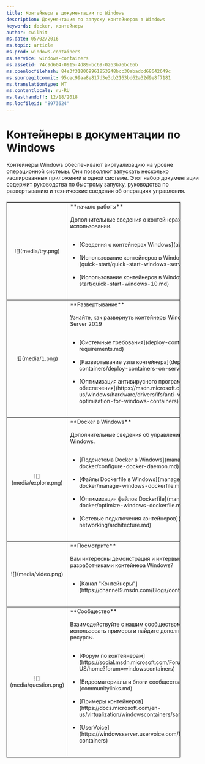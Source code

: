 ```yaml
---
title: Контейнеры в документации по Windows
description: Документация по запуску контейнеров в Windows
keywords: docker, контейнеры
author: cwilhit
ms.date: 05/02/2016
ms.topic: article
ms.prod: windows-containers
ms.service: windows-containers
ms.assetid: 74c9d604-0915-4d89-bc69-0263b76bc66b
ms.openlocfilehash: 84e3f318069961853248bcc30abadcd68642649c
ms.sourcegitcommit: 95cec99aa8e817d3e3cb2163bd62a32d9e8f7181
ms.translationtype: MT
ms.contentlocale: ru-RU
ms.lasthandoff: 12/18/2018
ms.locfileid: "8973624"
---
```

# <a name="containers-on-windows-documentation"></a>Контейнеры в документации по Windows

Контейнеры Windows обеспечивают виртуализацию на уровне операционной системы. Они позволяют запускать несколько изолированных приложений в одной системе. Этот набор документации содержит руководства по быстрому запуску, руководства по развертыванию и технические сведения об операциях управления.

<table border="1" style="background-color:FFFFCC;border-collapse:collapse;border:1px solid FFCC00;color:000000;width:90%; margin-top: 20px" cellpadding="25" cellspacing="5">
<tr>
<td ><center>![](media/try.png)</center></td>
<td>**начало работы**<br /><br />
Дополнительные сведения о контейнерах и их использовании.<br /><br />
<ul>
<li>[Сведения о контейнерах Windows](about/index.md)<br /><br /></li>
<li>[Использование контейнеров в Windows Server](quick-start/quick-start-windows-server.md)<br /><br /></li>
<li>[Использование контейнеров в Windows 10](quick-start/quick-start-windows-10.md)<br /><br /></li>
</ul>
</td>
</tr>
<tr>
<td ><center>![](media/1.png)</center></td>
<td>**Развертывание**<br /><br />
Узнайте, как развернуть контейнеры Windows в Windows Server 2019<br /><br />
<ul>
<li>[Системные требования](deploy-containers/system-requirements.md)<br /><br /></li>
<li>[Развертывание узла контейнера](deploy-containers/deploy-containers-on-server.md)<br /><br /></li>
<li>[Оптимизация антивирусного программного обеспечения](https://msdn.microsoft.com/en-us/windows/hardware/drivers/ifs/anti-virus-optimization-for-windows-containers)<br /><br /></li>
</ul>
</td>
</tr>

<tr>
<td ><center>![](media/explore.png)</center></td>
<td>**Docker в Windows**<br /><br />
Дополнительные сведения об управлении Docker в Windows.<br /><br />
<ul>
<li>[Подсистема Docker в Windows](manage-docker/configure-docker-daemon.md)<br /><br /></li>
<li>[Файлы Dockerfile в Windows](manage-docker/manage-windows-dockerfile.md)<br /><br /></li>
<li>[Оптимизация файлов Dockerfile](manage-docker/optimize-windows-dockerfile.md)<br /><br /></li>
<li>[Сетевые подключения контейнеров](container-networking/architecture.md)<br /><br /></li>
</ul>
</td>
</tr>

<tr>
<td ><center>![](media/video.png)</center></td>
<td>**Посмотрите**<br /><br />
Вам интересны демонстрация и интервью с разработчиками контейнера Windows?<br /><br />
<ul>
<li>[Канал "Контейнеры"](https://channel9.msdn.com/Blogs/containers)</li>
</ul>
<br />
</td>
</tr>

<tr>
<td ><center>![](media/question.png)</center></td>
<td>**Сообщество**<br /><br />
Взаимодействуйте с нашим сообществом, попробуйте использовать примеры и найдите дополнительные ресурсы.<br /><br />
<ul>
<li>[Форум по контейнерам](https://social.msdn.microsoft.com/Forums/en-US/home?forum=windowscontainers)<br /><br /></li>
<li>[Видеоматериалы и блоги сообщества](communitylinks.md)<br /><br /></li>
<li>[Примеры контейнеров](https://docs.microsoft.com/en-us/virtualization/windowscontainers/samples)<br /><br /></li>
<li>[UserVoice](https://windowsserver.uservoice.com/forums/304624-containers)<br /><br /></li>
</ul>
</td>
</tr>
</table>
